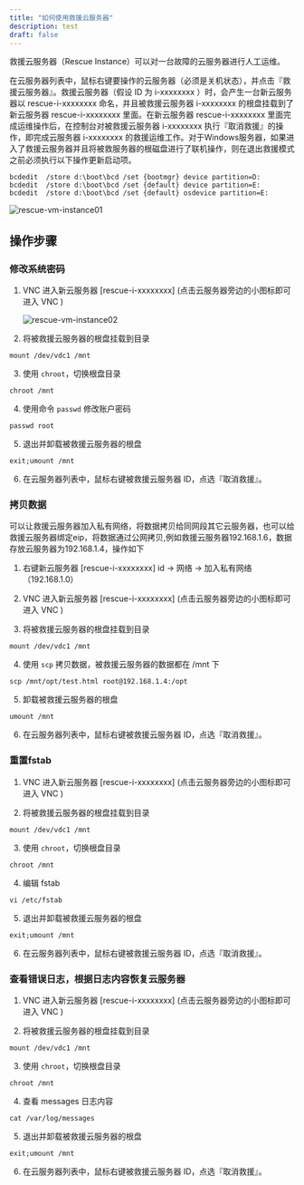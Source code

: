 ```yaml
---
title: "如何使用救援云服务器"
description: test
draft: false
---
```


救援云服务器（Rescue Instance）可以对一台故障的云服务器进行人工运维。

在云服务器列表中，鼠标右键要操作的云服务器（必须是关机状态），并点击『救援云服务器』。救援云服务器（假设 ID 为 i-xxxxxxxx ）时，会产生一台新云服务器以 rescue-i-xxxxxxxx 命名，并且被救援云服务器 i-xxxxxxxx 的根盘挂载到了新云服务器 rescue-i-xxxxxxxx 里面。在新云服务器 rescue-i-xxxxxxxx 里面完成运维操作后，在控制台对被救援云服务器 i-xxxxxxxx 执行『取消救援』的操作，即完成云服务器 i-xxxxxxxx 的救援运维工作。对于Windows服务器，如果进入了救援云服务器并且将被救服务器的根磁盘进行了联机操作，则在退出救援模式之前必须执行以下操作更新启动项。

```
bcdedit  /store d:\boot\bcd /set {bootmgr} device partition=D:
bcdedit  /store d:\boot\bcd /set {default} device partition=E:
bcdedit  /store d:\boot\bcd /set {default} osdevice partition=E:
```

![rescue-vm-instance01](/compute/vm/_images/rescue-vm-instance01.png)

## 操作步骤

### 修改系统密码

1. VNC 进入新云服务器 [rescue-i-xxxxxxxx] (点击云服务器旁边的小图标即可进入 VNC )

   ![rescue-vm-instance02](/compute/vm/_images/rescue-vm-instance02.png)

2. 将被救援云服务器的根盘挂载到目录

```
mount /dev/vdc1 /mnt
```

3. 使用 `chroot`，切换根盘目录

```
chroot /mnt
```

4. 使用命令 `passwd` 修改账户密码

```
passwd root
```

5. 退出并卸载被救援云服务器的根盘

```
exit;umount /mnt
```

6. 在云服务器列表中，鼠标右键被救援云服务器 ID，点选『取消救援』。



### 拷贝数据

可以让救援云服务器加入私有网络，将数据拷贝给同网段其它云服务器，也可以给救援云服务器绑定eip，将数据通过公网拷贝,例如救援云服务器192.168.1.6，数据存放云服务器为192.168.1.4，操作如下

1. 右键新云服务器 [rescue-i-xxxxxxxx] id -> 网络 -> 加入私有网络（192.168.1.0）

2. VNC 进入新云服务器 [rescue-i-xxxxxxxx] (点击云服务器旁边的小图标即可进入 VNC )

3. 将被救援云服务器的根盘挂载到目录

```
mount /dev/vdc1 /mnt
```

4. 使用 `scp` 拷贝数据，被救援云服务器的数据都在 /mnt 下

```
scp /mnt/opt/test.html root@192.168.1.4:/opt
```

5. 卸载被救援云服务器的根盘

```
umount /mnt
```

6. 在云服务器列表中，鼠标右键被救援云服务器 ID，点选『取消救援』。

### 重置fstab

1. VNC 进入新云服务器 [rescue-i-xxxxxxxx] (点击云服务器旁边的小图标即可进入 VNC )

2. 将被救援云服务器的根盘挂载到目录

```
mount /dev/vdc1 /mnt
```

3. 使用 `chroot`，切换根盘目录

```
chroot /mnt
```

4. 编辑 fstab

```
vi /etc/fstab
```

5. 退出并卸载被救援云服务器的根盘

```
exit;umount /mnt
```

6. 在云服务器列表中，鼠标右键被救援云服务器 ID，点选『取消救援』。

### 查看错误日志，根据日志内容恢复云服务器

1. VNC 进入新云服务器 [rescue-i-xxxxxxxx] (点击云服务器旁边的小图标即可进入 VNC )

2. 将被救援云服务器的根盘挂载到目录

```
mount /dev/vdc1 /mnt
```

3. 使用 `chroot`，切换根盘目录

```
chroot /mnt
```

4. 查看 messages 日志内容

```
cat /var/log/messages
```

5. 退出并卸载被救援云服务器的根盘

```
exit;umount /mnt
```

6. 在云服务器列表中，鼠标右键被救援云服务器 ID，点选『取消救援』。

